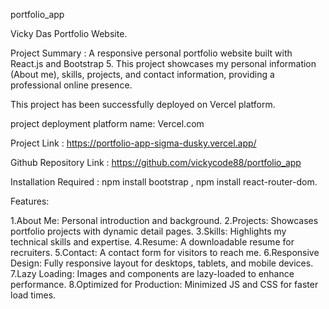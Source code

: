 portfolio_app

Vicky Das Portfolio Website.

Project Summary : A responsive personal portfolio website built with React.js and Bootstrap 5. This project showcases my personal information (About me), skills, projects, and contact information, providing a professional online presence.

This project has been successfully deployed on Vercel platform.

project deployment platform name: Vercel.com

Project Link : https://portfolio-app-sigma-dusky.vercel.app/

Github Repository Link : https://github.com/vickycode88/portfolio_app 

Installation Required : npm install bootstrap ,  npm install react-router-dom.

Features:

1.About Me: Personal introduction and background.
2.Projects: Showcases portfolio projects with dynamic detail pages.
3.Skills: Highlights my technical skills and expertise.
4.Resume: A downloadable resume for recruiters.
5.Contact: A contact form for visitors to reach me.
6.Responsive Design: Fully responsive layout for desktops, tablets, and mobile devices.
7.Lazy Loading: Images and components are lazy-loaded to enhance performance.
8.Optimized for Production: Minimized JS and CSS for faster load times.















